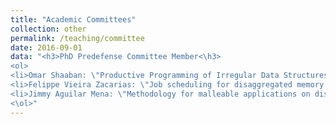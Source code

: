```yaml
---
title: "Academic Committees"
collection: other
permalink: /teaching/committee
date: 2016-09-01
data: "<h3>PhD Predefense Committee Member<\h3>
<ol>
<li>Omar Shaaban: \"Productive Programming of Irregular Data Structures on Distributed Memory\", Universitat Politècnica de Catalunya 2024</li>
<li>Felippe Vieira Zacarias: \"Job scheduling for disaggregated memory in high performance computing systems\",  Universitat Politècnica de Catalunya 2023<\li>
<li>Jimmy Aguilar Mena: \"Methodology for malleable applications on distributed memory systems\", Universitat Politècnica de Catalunya 2022<\li>
<\ol>"
---
```

